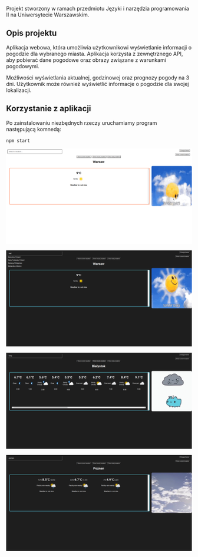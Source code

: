 Projekt stworzony w ramach przedmiotu Języki i narzędzia programowania II na Uniwersytecie Warszawskim.

## Opis projektu
Aplikacja webowa, która umożliwia użytkownikowi wyświetlanie informacji o pogodzie dla wybranego miasta. Aplikacja korzysta z zewnętrznego API, aby pobierać dane pogodowe oraz obrazy związane z warunkami pogodowymi.

Możliwości wyświetlania aktualnej, godzinowej oraz prognozy pogody na 3 dni. Użytkownik może również wyświetlić informacje o pogodzie dla swojej lokalizacji.

## Korzystanie z aplikacji
Po zainstalowaniu niezbędnych rzeczy uruchamiamy program następującą komnedą:
```shell
npm start
```

![Screenshot](./pngs/wwa1.png)

![Screenshot](./pngs/ww2.png)

![Screenshot](./pngs/bial.png)

![Screenshot](./pngs/poz.png)
